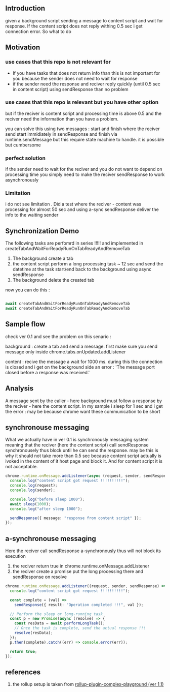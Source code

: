 <h2>Introduction</h2>
given a background script sending a message to content script and wait for response. If the content script does not reply withing 0.5 sec i get connection error. So what to do

<h2>Motivation</h2>

<h3>use cases that this repo is not relevant for</h3>
<ul>
<li>If you have tasks that does not return info than this is not important for you because the sender does not need to wait for response</li>
<li>if the sender need the response and reciver reply quickly (until 0.5 sec in content script) using sendResponse than no problem</li>
</ul>

<h3>use cases that this repo is relevant but you have other option</h3>
but if the reciver is content script and processing time is above 0.5 and the reciver need the information than you have a problem.
<p> you can solve this using two messages : start and finish where the reciver send start immidiately in sendResponse and finish via runtime.sendMessage but this require state machine to handle. it is possible but cumbersome<p>

<h3>perfect solution</h3>
if the sender need to wait for the reciver and you do not want to depend on processing time you simply need to make the reciver sendResponse to work asynchronously

<h3>Limitation</h3>
i do not see limitation . Did a test where the reciver - content was processing for almost 50 sec and using a-sync sendResponse deliver the info to the waiting sender


<h2>Synchronization Demo</h2>
The following tasks are perfomrd in series !!!!! and implemented in createTabAndWaitForReadyRunOnTabReadyAndRemoveTab
<ol>
<li>The background create a tab</li>
<li>the content script perform a long processing task ~ 12 sec and send the datetime at the task start\end back to the background using async sendResponse </li>
<li>The background delete the created tab</li>
</ol>

now you can do this :

```ts

await createTabAndWaitForReadyRunOnTabReadyAndRemoveTab
await createTabAndWaitForReadyRunOnTabReadyAndRemoveTab


```

<h2>Sample flow</h2>
check ver 0.1 and see the problem on this senario : 
<p>background :  create a tab and send a message. first make sure you send message only inside chrome.tabs.onUpdated.addListener</p>
<p>content : recive the message a wait for 1000 ms. during this the connection is closed and i get on the background side an error : 'The message port closed before a response was received.'</p>

<h2>Analysis</h2>
A message sent by the caller - here background must follow a response by the reciver - here the content script. In my sample i sleep for 1 sec and i get the error : may be because chrome want these communication to be short

<h2>synchronouse messaging</h2>
What we actually have in ver 0.1 is synchronously messaging system meaning that the reciver (here the content script) call sendResponse synchronousely thus block until he can send the response. may be this is why it should not take more than 0.5 sec because content script actually is ivoked in the content of it host page and block it. And for content script it is not acceptable.

```ts
chrome.runtime.onMessage.addListener(async (request, sender, sendResponse) => {
  console.log("content script got request !!!!!!!!!!");
  console.log(request);
  console.log(sender);

  console.log("before sleep 1000");
  await sleep(1000);
  console.log("after sleep 1000");

  sendResponse({ message: "response from content script" });
});
```

<h2>a-synchronouse messaging</h2>
 Here the reciver call sendResponse a-synchronously thus will not block its execution
<ol>
<li>the reciver return true in chrome.runtime.onMessage.addListener</li>
<li>the reciver create a promise put the long processing there and sendResponse on resolve</li>
</ol>

```ts
chrome.runtime.onMessage.addListener((request, sender, sendResponse) => {
  console.log("content script got request !!!!!!!!!!");

  const complete = (val) =>
    sendResponse({ result: "Operation completed !!!", val });

  // Perform the sleep or long-running task
  const p = new Promise(async (resolve) => {
    const resData = await performLongTask();
    // Once the task is complete, send the actual response !!!
    resolve(resData);
  });
  p.then(complete).catch((err) => console.error(err));

  return true;
});
```

<h2>references</h2>
<ol>
<li>the rollup setup is taken from <a href='https://github.com/NathanKr/rollup-plugin-complex-playground/releases/tag/1.1'>rollup-plugin-complex-playground (ver 1.1)</a></li>
</ol>

